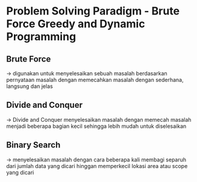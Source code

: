 # Problem Solving Paradigm - Brute Force Greedy and Dynamic Programming

## Brute Force

-> digunakan untuk menyelesaikan sebuah masalah berdasarkan pernyataan masalah dengan memecahkan masalah dengan sederhana, langsung dan jelas

## Divide and Conquer

-> Divide and Conquer menyelesaikan masalah dengan memecah masalah menjadi beberapa bagian kecil sehingga lebih mudah untuk diselesaikan

## Binary Search

-> menyelesaikan masalah dengan cara beberapa kali membagi separuh dari jumlah data yang dicari hinggan memperkecil lokasi area atau scope yang dicari
